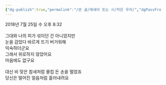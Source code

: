 ```yaml
---
{"dg-publish":true,"permalink":"/쓴 글/에세이 또는 시/작은 우리/","dgPassFrontmatter":true}
---
```



2018년 7월 25일 수 오후 8:32<br/>
<br/>
그대와 나의 피가 섞이던 건 아니었지만<br/>
눈을 감았다 바르게 뜨기 버거워해<br/>
익숙하더군요<br/>
그래서 위로하지 않았어요<br/>
마음에도 없구요<br/>
<br/>
대신 비 맞은 참새처럼 물컵 든 손을 떨었죠<br/>
당신은 떨어진 얼음처럼 흘러내려요<br/>